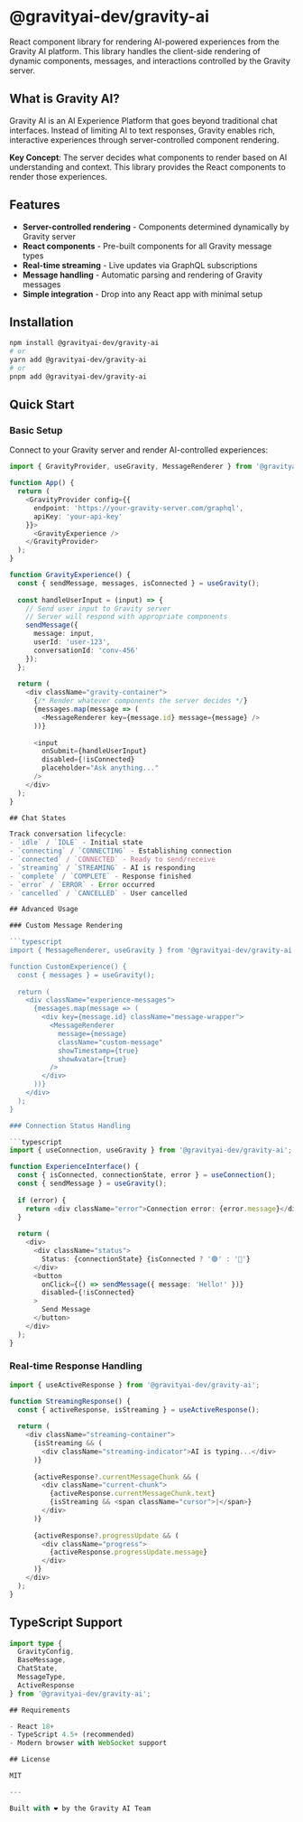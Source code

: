# @gravityai-dev/gravity-ai

React component library for rendering AI-powered experiences from the Gravity AI platform. This library handles the client-side rendering of dynamic components, messages, and interactions controlled by the Gravity server.

## What is Gravity AI?

Gravity AI is an AI Experience Platform that goes beyond traditional chat interfaces. Instead of limiting AI to text responses, Gravity enables rich, interactive experiences through server-controlled component rendering.

**Key Concept**: The server decides what components to render based on AI understanding and context. This library provides the React components to render those experiences.

## Features

- **Server-controlled rendering** - Components determined dynamically by Gravity server
- **React components** - Pre-built components for all Gravity message types  
- **Real-time streaming** - Live updates via GraphQL subscriptions
- **Message handling** - Automatic parsing and rendering of Gravity messages
- **Simple integration** - Drop into any React app with minimal setup

## Installation

```bash
npm install @gravityai-dev/gravity-ai
# or
yarn add @gravityai-dev/gravity-ai
# or
pnpm add @gravityai-dev/gravity-ai
```

## Quick Start

### Basic Setup

Connect to your Gravity server and render AI-controlled experiences:

```typescript
import { GravityProvider, useGravity, MessageRenderer } from '@gravityai-dev/gravity-ai';

function App() {
  return (
    <GravityProvider config={{ 
      endpoint: 'https://your-gravity-server.com/graphql',
      apiKey: 'your-api-key'
    }}>
      <GravityExperience />
    </GravityProvider>
  );
}

function GravityExperience() {
  const { sendMessage, messages, isConnected } = useGravity();
  
  const handleUserInput = (input) => {
    // Send user input to Gravity server
    // Server will respond with appropriate components
    sendMessage({
      message: input,
      userId: 'user-123',
      conversationId: 'conv-456'
    });
  };
  
  return (
    <div className="gravity-container">
      {/* Render whatever components the server decides */}
      {messages.map(message => (
        <MessageRenderer key={message.id} message={message} />
      ))}
      
      <input 
        onSubmit={handleUserInput}
        disabled={!isConnected}
        placeholder="Ask anything..."
      />
    </div>
  );
}

## Chat States

Track conversation lifecycle:
- `idle` / `IDLE` - Initial state
- `connecting` / `CONNECTING` - Establishing connection
- `connected` / `CONNECTED` - Ready to send/receive
- `streaming` / `STREAMING` - AI is responding
- `complete` / `COMPLETE` - Response finished
- `error` / `ERROR` - Error occurred
- `cancelled` / `CANCELLED` - User cancelled

## Advanced Usage

### Custom Message Rendering

```typescript
import { MessageRenderer, useGravity } from '@gravityai-dev/gravity-ai';

function CustomExperience() {
  const { messages } = useGravity();
  
  return (
    <div className="experience-messages">
      {messages.map(message => (
        <div key={message.id} className="message-wrapper">
          <MessageRenderer 
            message={message}
            className="custom-message"
            showTimestamp={true}
            showAvatar={true}
          />
        </div>
      ))}
    </div>
  );
}

### Connection Status Handling

```typescript
import { useConnection, useGravity } from '@gravityai-dev/gravity-ai';

function ExperienceInterface() {
  const { isConnected, connectionState, error } = useConnection();
  const { sendMessage } = useGravity();
  
  if (error) {
    return <div className="error">Connection error: {error.message}</div>;
  }
  
  return (
    <div>
      <div className="status">
        Status: {connectionState} {isConnected ? '🟢' : '🔴'}
      </div>
      <button 
        onClick={() => sendMessage({ message: 'Hello!' })}
        disabled={!isConnected}
      >
        Send Message
      </button>
    </div>
  );
}
```

### Real-time Response Handling

```typescript
import { useActiveResponse } from '@gravityai-dev/gravity-ai';

function StreamingResponse() {
  const { activeResponse, isStreaming } = useActiveResponse();
  
  return (
    <div className="streaming-container">
      {isStreaming && (
        <div className="streaming-indicator">AI is typing...</div>
      )}
      
      {activeResponse?.currentMessageChunk && (
        <div className="current-chunk">
          {activeResponse.currentMessageChunk.text}
          {isStreaming && <span className="cursor">|</span>}
        </div>
      )}
      
      {activeResponse?.progressUpdate && (
        <div className="progress">
          {activeResponse.progressUpdate.message}
        </div>
      )}
    </div>
  );
}
```

## TypeScript Support

```typescript
import type {
  GravityConfig,
  BaseMessage,
  ChatState,
  MessageType,
  ActiveResponse
} from '@gravityai-dev/gravity-ai';

## Requirements

- React 18+
- TypeScript 4.5+ (recommended)
- Modern browser with WebSocket support

## License

MIT

---

Built with ❤️ by the Gravity AI Team
